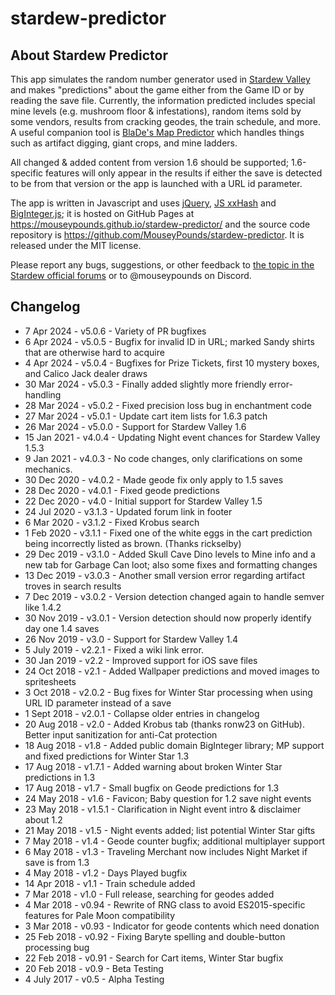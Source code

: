 # stardew-predictor

## About Stardew Predictor

This app simulates the random number generator used in [Stardew Valley](https://stardewvalley.net/) and makes "predictions" about the game either from the Game ID or by reading the save file. Currently, the information predicted includes special mine levels (e.g. mushroom floor &amp; infestations), random items sold by some vendors, results from cracking geodes, the train schedule, and more.
A useful companion tool is [BlaDe's Map Predictor](https://www.nexusmods.com/stardewvalley/mods/6614) which handles things such as artifact digging, giant crops, and mine ladders.

All changed & added content from version 1.6 should be supported; 1.6-specific features will only appear in the results if either the save is detected to be from that version or the app is launched with a URL id parameter.

The app is written in Javascript and uses [jQuery](https://jquery.com/), [JS xxHash](https://github.com/pierrec/js-xxhash) and [BigInteger.js](https://github.com/peterolson/BigInteger.js); it is hosted on GitHub Pages at https://mouseypounds.github.io/stardew-predictor/ and the source code repository is https://github.com/MouseyPounds/stardew-predictor. It is released under the MIT license.

Please report any bugs, suggestions, or other feedback to [the topic in the Stardew official forums](https://forums.stardewvalley.net/threads/web-apps-stardew-checkup-predictor-and-fair-helper.28393/) or to @mouseypounds on Discord.

## Changelog

*  7 Apr  2024 - v5.0.6 - Variety of PR bugfixes
*  6 Apr  2024 - v5.0.5 - Bugfix for invalid ID in URL; marked Sandy shirts that are otherwise hard to acquire
*  4 Apr  2024 - v5.0.4 - Bugfixes for Prize Tickets, first 10 mystery boxes, and Calico Jack dealer draws
* 30 Mar  2024 - v5.0.3 - Finally added slightly more friendly error-handling
* 28 Mar  2024 - v5.0.2 - Fixed precision loss bug in enchantment code
* 27 Mar  2024 - v5.0.1 - Update cart item lists for 1.6.3 patch
* 26 Mar  2024 - v5.0.0 - Support for Stardew Valley 1.6
* 15 Jan  2021 - v4.0.4 - Updating Night event chances for Stardew Valley 1.5.3
*  9 Jan  2021 - v4.0.3 - No code changes, only clarifications on some mechanics.
* 30 Dec  2020 - v4.0.2 - Made geode fix only apply to 1.5 saves
* 28 Dec  2020 - v4.0.1 - Fixed geode predictions
* 22 Dec  2020 - v4.0   - Initial support for Stardew Valley 1.5
* 24 Jul  2020 - v3.1.3 - Updated forum link in footer
*  6 Mar  2020 - v3.1.2 - Fixed Krobus search
*  1 Feb  2020 - v3.1.1 - Fixed one of the white eggs in the cart prediction being incorrectly listed as brown. (Thanks rickselby)
* 29 Dec  2019 - v3.1.0 - Added Skull Cave Dino levels to Mine info and a new tab for Garbage Can loot; also some fixes and formatting changes
* 13 Dec  2019 - v3.0.3 - Another small version error regarding artifact troves in search results
*  7 Dec  2019 - v3.0.2 - Version detection changed again to handle semver like 1.4.2
* 30 Nov  2019 - v3.0.1 - Version detection should now properly identify day one 1.4 saves
* 26 Nov  2019 - v3.0   - Support for Stardew Valley 1.4
*  5 July 2019 - v2.2.1 - Fixed a wiki link error.
* 30 Jan  2019 - v2.2   - Improved support for iOS save files
* 24 Oct  2018 - v2.1   - Added Wallpaper predictions and moved images to spritesheets
*  3 Oct  2018 - v2.0.2 - Bug fixes for Winter Star processing when using URL ID parameter instead of a save
*  1 Sept 2018 - v2.0.1 - Collapse older entries in changelog
* 20 Aug  2018 - v2.0   - Added Krobus tab (thanks ronw23 on GitHub). Better input sanitization for anti-Cat protection
* 18 Aug  2018 - v1.8   - Added public domain BigInteger library; MP support and fixed predictions for Winter Star 1.3
* 17 Aug  2018 - v1.7.1 - Added warning about broken Winter Star predictions in 1.3
* 17 Aug  2018 - v1.7   - Small bugfix on Geode predictions for 1.3
* 24 May  2018 - v1.6   - Favicon; Baby question for 1.2 save night events
* 23 May  2018 - v1.5.1 - Clarification in Night event intro & disclaimer about 1.2
* 21 May  2018 - v1.5   - Night events added; list potential Winter Star gifts
*  7 May  2018 - v1.4   - Geode counter bugfix; additional multiplayer support
*  6 May  2018 - v1.3   - Traveling Merchant now includes Night Market if save is from 1.3
*  4 May  2018 - v1.2   - Days Played bugfix
* 14 Apr  2018 - v1.1   - Train schedule added
*  7 Mar  2018 - v1.0   - Full release, searching for geodes added
*  4 Mar  2018 - v0.94  - Rewrite of RNG class to avoid ES2015-specific features for Pale Moon compatibility
*  3 Mar  2018 - v0.93  - Indicator for geode contents which need donation
* 25 Feb  2018 - v0.92  - Fixing Baryte spelling and double-button processing bug
* 22 Feb  2018 - v0.91  - Search for Cart items, Winter Star bugfix
* 20 Feb  2018 - v0.9   - Beta Testing
*  4 July 2017 - v0.5   - Alpha Testing